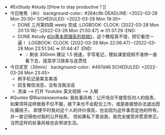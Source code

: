 - #EnStudy #study [[How to stay productive？]]
- 今日聚焦（4h）
  background-color:: #264c9b
  DEADLINE: <2022-03-28 Mon 20:00>
  SCHEDULED: <2022-03-28 Mon 19:30>
	- DONE 三月第四周 weely 完成
	  :LOGBOOK:
	  CLOCK: [2022-03-28 Mon 20:13:18]--[2022-03-28 Mon 21:50:47] =>  01:37:29
	  :END:
	- DONE #study [《Git基本原理系列视频》](https://space.bilibili.com/364122352/channel/collectiondetail?sid=290009)，这个教程真不错，把它看完一遍！
	  :LOGBOOK:
	  CLOCK: [2022-03-28 Mon 22:06:47]--[2022-03-28 Mon 23:51:34] =>  01:44:47
	  :END:
		- 💡 剩余 300min 建议 1.5 倍速，手写笔记，模拟课堂视频不准停一直看下去，提高学习效率与连贯性
- 今日奖赏（30min）
  background-color:: #497d46
  SCHEDULED: <2022-03-28 Mon 23:45>
	- 刷手机记录美言美语
	- 回复微信消息，没有当我没说
	- 洗澡 --> 打开 Youtube 英文视频 --> 入眠
- #Quotes @Biantaixiaomada: 我处事风格：公开场合不接受任何人的指责。如果领导这样做我不仅不服，接下来也不会配合工作，或是直接想办法退出团队撂挑子。
  即使平时我对这个人的评价很高，也会因为这件事否定他的所有，并一直记得他对我的公开指责。
  但如果私下里说我，我完全接受并愿意修正。当然这样的处事风格也会带进生活。
-